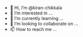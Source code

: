 - 👋 Hi, I’m @kiran-chikkala
- 👀 I’m interested in ...
- 🌱 I’m currently learning ...
- 💞️ I’m looking to collaborate on ...
- 📫 How to reach me ...

<!---
kiran-chikkala/kiran-chikkala is a ✨ special ✨ repository because its `README.md` (this file) appears on your GitHub profile.
You can click the Preview link to take a look at your changes.
--->
